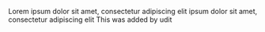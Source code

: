 Lorem ipsum dolor sit amet, consectetur adipiscing elit ipsum dolor sit amet, consectetur adipiscing elit
This was added by udit